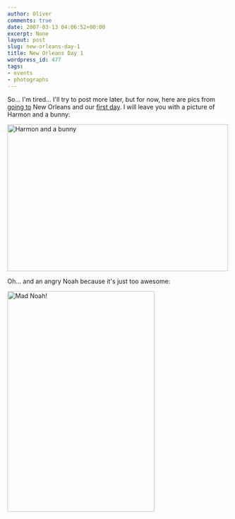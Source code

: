 ```yaml
---
author: Oliver
comments: true
date: 2007-03-13 04:06:52+00:00
excerpt: None
layout: post
slug: new-orleans-day-1
title: New Orleans Day 1
wordpress_id: 477
tags:
- events
- photographs
---
```


So... I'm tired... I'll try to post more later, but for now, here are pics from <a href="http://www.flickr.com/photos/owiber/sets/72157594585164496/">going to</a> New Orleans and our <a href="http://www.flickr.com/photos/owiber/sets/72157594585519135/">first day</a>.  I will leave you with a picture of Harmon and a bunny:

<a href="http://www.flickr.com/photos/owiber/419505598/" title="Photo Sharing"><img src="http://farm1.static.flickr.com/154/419505598_e7b9e3f839.jpg" width="500" height="333" alt="Harmon and a bunny" /></a>

Oh... and an angry Noah because it's just too awesome:

<a href="http://www.flickr.com/photos/owiber/419395297/" title="Photo Sharing"><img src="http://farm1.static.flickr.com/151/419395297_1f0cf8e54c.jpg" width="333" height="500" alt="Mad Noah!" /></a>